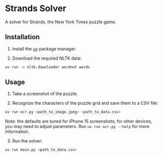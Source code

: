 # Strands Solver

A solver for Strands, the New York Times puzzle game.

## Installation

1. Install the [uv](https://docs.astral.sh/uv/) package manager.

2. Download the required NLTK data:

```bash
uv run -m nltk.downloader wordnet words
```

## Usage

1. Take a screenshot of the puzzle.

2. Recognize the characters of the puzzle grid and save them to a CSV file:

```bash
uv run ocr.py <path_to_image.jpeg> <path_to_data.csv>
```

Note: the defaults are tuned for iPhone 15 screenshots; for other devices, you may need to adjust parameters. Run `uv run ocr.py --help` for more information.

3. Run the solver:

```bash
uv run main.py <path_to_data.csv>
```
